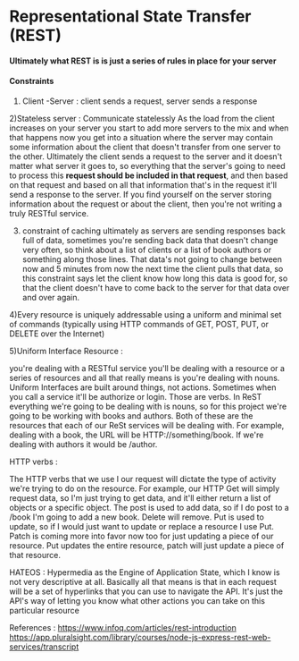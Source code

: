 
# Representational State Transfer (REST)
#### Ultimately what REST is is just a series of rules in place for your server

#### Constraints 

1) Client -Server : 
 client sends a request, server sends a response

2)Stateless server : 
Communicate statelessly
As the load from the client increases on your server you start to add more servers to the mix and when 
that happens now you get into a situation where the server may contain some information about the client that doesn't transfer from one 
server to the other. 
   Ultimately the client sends a request to the server and it doesn't matter what server it goes to, 
   so everything that the server's going to need to process this **request should be included in that request**,
   and then based on that request and based on all that information that's in the request it'll send a response to the server. 
   If you find yourself on the server storing information about the request or about the client, then you're not writing a truly 
   RESTful service.
 
3) constraint of caching
ultimately as servers are sending responses back full of data, sometimes you're sending back data that doesn't change very often, 
so think about a list of clients or a list of book authors or something along those lines. That data's not going to change between now 
and 5 minutes from now the next time the client pulls that data, so this constraint says let the client know how long this data is
good for, so that the client doesn't have to come back to the server for that data over and over again.

4)Every resource is uniquely addressable using a uniform and minimal set of commands (typically using HTTP commands of GET, POST, PUT, or
DELETE over the Internet)

5)Uniform Interface
  Resource :
  
  you're dealing with a RESTful service you'll be dealing with a resource or a series of resources and all that really means is 
  you're dealing with nouns. Uniform Interfaces are built around things, not actions. Sometimes when you call a service it'll
  be authorize or login. Those are verbs. In ReST everything we're going to be dealing with is nouns, so for this project we're 
  going to be working with books and authors. Both of these are the resources that each of our ReSt services will be dealing with. 
  For example, dealing with a book, the URL will be HTTP://something/book. If we're dealing with authors it would be /author.

 HTTP verbs :
 
 The HTTP verbs that we use I our request will dictate the type of activity we're trying to do on the resource. 
 For example, our HTTP Get will simply request data, so I'm just trying to get data, and it'll either return a list of objects
 or a specific object. 
 The post is used to add data, so if I do post to a /book I'm going to add a new book. 
 Delete will remove. 
 Put is used to update, so if I would just want to update or replace  a resource I use Put. Patch is coming more into favor now too for just updating a piece of our resource. 
 Put updates the entire resource, patch will just update a piece of that resource.

HATEOS :
Hypermedia as the Engine of Application State, which I know is not very descriptive at all. Basically all that means is that in 
each request will be a set of hyperlinks that you can use to navigate the API. It's just the API's way of
letting you know what other actions you can take on this particular resource





References :
https://www.infoq.com/articles/rest-introduction
https://app.pluralsight.com/library/courses/node-js-express-rest-web-services/transcript
